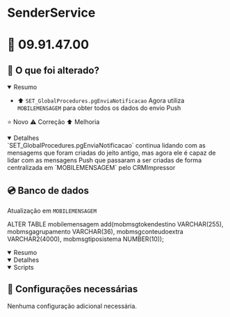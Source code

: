# SenderService

# :file_folder: 09.91.47.00

## :memo: O que foi alterado?

<details open>
<summary>Resumo</summary>

- :arrow_up: `SET_GlobalProcedures.pgEnviaNotificacao` Agora utiliza `MOBILEMENSAGEM` para obter todos os dados do envio Push

</details>

:star: Novo
:warning: Correção
:arrow_up: Melhoria

<details open>
<summary>Detalhes</summary>
`SET_GlobalProcedures.pgEnviaNotificacao` continua lidando com as mensagems que foram criadas do jeito antigo, mas agora ele é capaz de lidar com as mensagens Push que passaram a ser criadas de forma centralizada em `MOBILEMENSAGEM` pelo CRMImpressor


</details>

## :cd: Banco de dados

Atualização em `MOBILEMENSAGEM`

ALTER TABLE mobilemensagem add(mobmsgtokendestino VARCHAR(255),
                                mobmsgagrupamento VARCHAR(36),
                                mobmsgconteudoextra VARCHAR2(4000),
                                mobmsgtiposistema NUMBER(10));

<details open>
<summary>Resumo</summary>
</details>

<details open>
<summary>Detalhes</summary>
</details>

<details open>
<summary>Scripts</summary>
</details>

## :wrench: Configurações necessárias

Nenhuma configuração adicional necessária.
